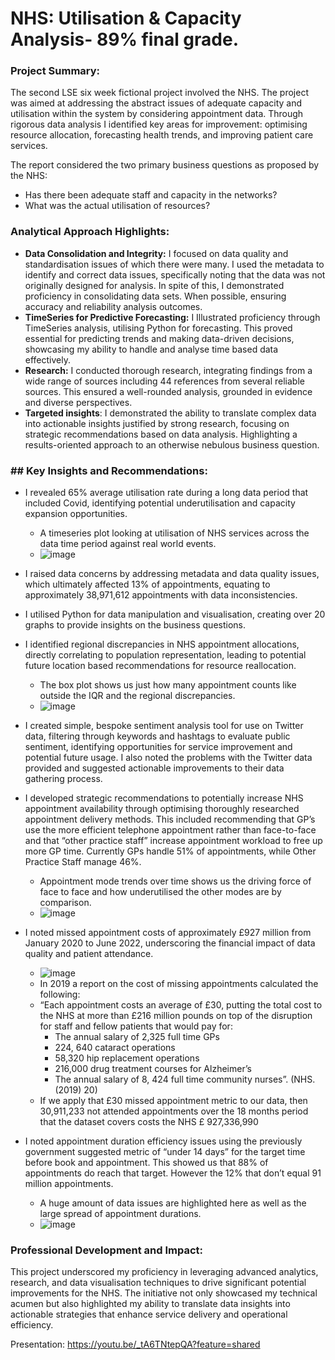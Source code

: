 # NHS: Utilisation & Capacity Analysis- 89% final grade.

### Project Summary: 
The second LSE six week fictional project involved the NHS. The project was aimed at addressing the abstract issues of adequate capacity and utilisation within the system by considering appointment data. Through rigorous data analysis I identified key areas for improvement: optimising resource allocation, forecasting health trends, and improving patient care services.

The report considered the two primary business questions as proposed by the NHS:

- Has there been adequate staff and capacity in the networks?
- What was the actual utilisation of resources?

### Analytical Approach Highlights:
- **Data Consolidation and Integrity:** I focused on data quality and standardisation issues of which there were many. I used the metadata to identify and correct data issues, specifically noting that the data was not originally designed for analysis. In spite of this, I demonstrated proficiency in consolidating data sets. When possible, ensuring accuracy and reliability analysis outcomes.
- **TimeSeries for Predictive Forecasting:** I Illustrated proficiency through TimeSeries analysis, utilising Python for forecasting. This proved essential for predicting trends and making data-driven decisions, showcasing my ability to handle and analyse time based data effectively.
- **Research:** I conducted thorough research, integrating findings from a wide range of sources including 44 references from several reliable sources. This ensured a well-rounded analysis, grounded in evidence and diverse perspectives.
- **Targeted insights**: I demonstrated the ability to translate complex data into actionable insights justified by strong research, focusing on strategic recommendations based on data analysis. Highlighting a results-oriented approach to an otherwise nebulous business question.

### ## **Key Insights and Recommendations:**

- I revealed 65% average utilisation rate during a long data period that included Covid, identifying potential underutilisation and capacity expansion opportunities.
  - A timeseries plot looking at utilisation of NHS services across the data time period against real world events.
  - ![image](https://github.com/Wburto/NHS/assets/132344378/c4663bc2-da33-4d6a-8e1b-60c13dec8517)

- I raised data concerns by addressing metadata and data quality issues, which ultimately affected 13% of appointments, equating to approximately 38,971,612 appointments with data inconsistencies.
  
- I utilised Python for data manipulation and visualisation, creating over 20 graphs to provide insights on the business questions.
  
- I identified regional discrepancies in NHS appointment allocations, directly correlating to population representation, leading to potential future location based recommendations for resource reallocation.
  - The box plot shows us just how many appointment counts like outside the IQR and the regional discrepancies. 
  - ![image](https://github.com/Wburto/NHS/assets/132344378/1b194f54-d9fb-40e7-b9de-a999bdaa415d)


- I created simple, bespoke sentiment analysis tool for use on Twitter data, filtering through keywords and hashtags to evaluate public sentiment, identifying opportunities for service improvement and potential future usage. I also noted the problems with the Twitter data provided and suggested actionable improvements to their data gathering process.
  
- I developed strategic recommendations to potentially increase NHS appointment availability through optimising thoroughly researched appointment delivery methods. This included recommending that GP’s use the more efficient telephone appointment rather than face-to-face and that “other practice staff” increase appointment workload to free up more GP time. Currently GPs handle 51% of appointments, while Other Practice Staff manage 46%.
  - Appointment mode trends over time shows us the driving force of face to face and how underutilised the other modes are by comparison. 
  - ![image](https://github.com/Wburto/NHS/assets/132344378/19d175fd-33eb-4ae9-a7bc-584f095e62b5)


- I noted missed appointment costs of approximately £927 million from January 2020 to June 2022, underscoring the financial impact of data quality and patient attendance.
  - ![image](https://github.com/Wburto/NHS/assets/132344378/e5fb9db4-a6f3-433b-94fd-8222e13ad89f)
  - In 2019 a report on the cost of missing appointments calculated the following:
  - “Each appointment costs an average of £30, putting the total cost to the NHS at more than £216 million pounds on top of the disruption for staff and fellow patients that would pay for:
      - The annual salary of 2,325 full time GPs
      - 224, 640 cataract operations
      - 58,320 hip replacement operations
      - 216,000 drug treatment courses for Alzheimer’s
      - The annual salary of 8, 424 full time community nurses”. (NHS. (2019) 20)
  - If we apply that £30 missed appointment metric to our data, then 30,911,233 not attended appointments over the 18 months period that the
dataset covers costs the NHS £ 927,336,990

- I noted appointment duration efficiency issues using the previously government suggested metric of “under 14 days” for the target time before book and appointment. This showed us that 88% of appointments do reach that target. However the 12% that don’t equal 91 million appointments.
  - A huge amount of data issues are highlighted here as well as the large spread of appointment durations. 
  - ![image](https://github.com/Wburto/NHS/assets/132344378/d2606b04-33e9-43b7-8681-1f2ec63f41b7)



### Professional Development and Impact: 
This project underscored my proficiency in leveraging advanced analytics, research, and data visualisation techniques to drive significant potential improvements for the NHS. The initiative not only showcased my technical acumen but also highlighted my ability to translate data insights into actionable strategies that enhance service delivery and operational efficiency.

Presentation: https://youtu.be/_tA6TNtepQA?feature=shared 
